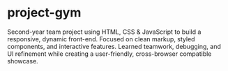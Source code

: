 # project-gym
Second-year team project using HTML, CSS &amp; JavaScript to build a responsive, dynamic front-end. Focused on clean markup, styled components, and interactive features. Learned teamwork, debugging, and UI refinement while creating a user-friendly, cross-browser compatible showcase.
